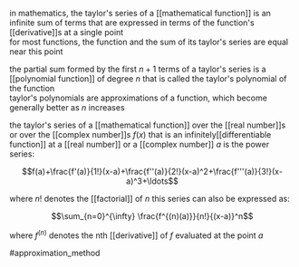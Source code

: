 in mathematics, the taylor's series of a [[mathematical function]] is an infinite sum of terms that are expressed in terms of the function's [[derivative]]s at a single point  
for most functions, the function and the sum of its taylor's series are equal near this point  
  
the partial sum formed by the first $n+1$ terms of a taylor's series is a [[polynomial function]] of degree $n$ that is called the taylor's polynomial of the function  
taylor's polynomials are approximations of a function, which become generally better as $n$ increases  
  
the taylor's series of a [[mathematical function]] over the [[real number]]s or over the [[complex number]]s $f(x)$ that is an infinitely[[differentiable function]] at a [[real number]] or a [[complex number]] $a$ is the power series:  
  
$$f(a)+\frac{f'(a)}{1!}(x-a)+\frac{f''(a)}{2!}(x-a)^2+\frac{f'''(a)}{3!}(x-a)^3+\ldots$$  
  
where $n!$ denotes the [[factorial]] of $n$ this series can also be expressed as:  
  
$$\sum_{n=0}^{\infty} \frac{f^{(n)(a)}}{n!}{(x-a)}^n$$  
  
where $f^{(n)}$ denotes the nth [[derivative]] of $f$ evaluated at the point $a$  
  
#approximation_method